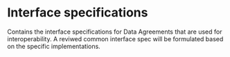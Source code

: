# Interface specifications

Contains the interface specifications for Data Agreements that are used for interoperability. A reviwed common interface spec will be formulated based on the specific implementations. 
